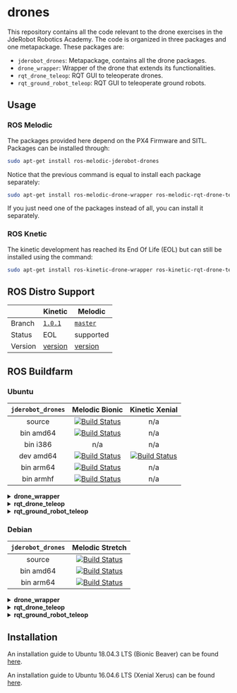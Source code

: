 # drones

This repository contains all the code relevant to the drone exercises in the JdeRobot Robotics Academy. The code is organized in three packages and one metapackage. These packages are:
- `jderobot_drones`: Metapackage, contains all the drone packages.
- `drone_wrapper`: Wrapper of the drone that extends its functionalities.
- `rqt_drone_teleop`: RQT GUI to teleoperate drones.
- `rqt_ground_robot_teleop`: RQT GUI to teleoperate ground robots.

## Usage

### ROS Melodic

The packages provided here depend on the PX4 Firmware and SITL. Packages can be installed through:
```bash
sudo apt-get install ros-melodic-jderobot-drones
```

Notice that the previous command is equal to install each package separately:
```bash
sudo apt-get install ros-melodic-drone-wrapper ros-melodic-rqt-drone-teleop ros-melodic-rqt-ground-robot-teleop
```
If you just need one of the packages instead of all, you can install it separately.

### ROS Knetic

The kinetic development has reached its End Of Life (EOL) but can still be installed using the command:

```bash
sudo apt-get install ros-kinetic-drone-wrapper ros-kinetic-rqt-drone-teleop
```

## ROS Distro Support

|         | Kinetic | Melodic |
| ----- | ----- | ----- |
| Branch  | [`1.0.1`](https://github.com/JdeRobot/drones/tree/3121c69db0901d5031450bbbd05a8aa4f3f3f341) | [`master`](https://github.com/JdeRobot/drones/tree/master/) |
| Status  |  EOL | supported |
| Version | [version](http://repositories.ros.org/status_page/ros_kinetic_default.html?q=jderobot_drones) | [version](http://repositories.ros.org/status_page/ros_melodic_default.html?q=jderobot_drones)

## ROS Buildfarm

### Ubuntu

| `jderobot_drones` |  Melodic Bionic |  Kinetic Xenial  |
|:-------:|:-------------------:|:-------------------:|
| source | [![Build Status](http://build.ros.org/buildStatus/icon?job=Msrc_uB__jderobot_drones__ubuntu_bionic__source)](http://build.ros.org/job/Msrc_uB__jderobot_drones__ubuntu_bionic__source/) | n/a | 
| bin amd64 | [![Build Status](http://build.ros.org/buildStatus/icon?job=Mbin_uB64__jderobot_drones__ubuntu_bionic_amd64__binary)](http://build.ros.org/job/Mbin_uB64__jderobot_drones__ubuntu_bionic_amd64__binary/) | n/a | 
| bin i386 | n/a | n/a | 
| dev amd64 | [![Build Status](http://build.ros.org/buildStatus/icon?job=Mdev__jderobot_drones__ubuntu_bionic_amd64)](http://build.ros.org/job/Mdev__jderobot_drones__ubuntu_bionic_amd64/) | [![Build Status](http://build.ros.org/buildStatus/icon?job=Kdev__jderobot_drones__ubuntu_xenial_amd64)](http://build.ros.org/job/Kdev__jderobot_drones__ubuntu_xenial_amd64/) |
| bin arm64 | [![Build Status](http://build.ros.org/buildStatus/icon?job=Mbin_ubv8_uBv8__jderobot_drones__ubuntu_bionic_arm64__binary)](http://build.ros.org/job/Mbin_ubv8_uBv8__jderobot_drones__ubuntu_bionic_arm64__binary/) | n/a |
| bin armhf | [![Build Status](http://build.ros.org/buildStatus/icon?job=Mbin_ubhf_uBhf__jderobot_drones__ubuntu_bionic_armhf__binary)](http://build.ros.org/job/Mbin_ubhf_uBhf__jderobot_drones__ubuntu_bionic_armhf__binary/) | n/a |

<details>
<summary><b>drone_wrapper</b></summary>
<br>
  
| `drone_wrapper` |  Melodic Bionic |  Kinetic Xenial  |
|:-------:|:-------------------:|:-------------------:|
| source | [![Build Status](http://build.ros.org/buildStatus/icon?job=Msrc_uB__drone_wrapper__ubuntu_bionic__source)](http://build.ros.org/job/Msrc_uB__drone_wrapper__ubuntu_bionic__source/) | [![Build Status](http://build.ros.org/buildStatus/icon?job=Ksrc_uX__drone_wrapper__ubuntu_xenial__source)](http://build.ros.org/job/Ksrc_uX__drone_wrapper__ubuntu_xenial__source/) | 
| bin amd64 | [![Build Status](http://build.ros.org/buildStatus/icon?job=Mbin_uB64__drone_wrapper__ubuntu_bionic_amd64__binary)](http://build.ros.org/job/Mbin_uB64__drone_wrapper__ubuntu_bionic_amd64__binary/) | [![Build Status](http://build.ros.org/buildStatus/icon?job=Kbin_uX64__drone_wrapper__ubuntu_xenial_amd64__binary)](http://build.ros.org/job/Kbin_uX64__drone_wrapper__ubuntu_xenial_amd64__binary/) | 
| bin i386 | n/a | [![Build Status](http://build.ros.org/buildStatus/icon?job=Kbin_uX32__drone_wrapper__ubuntu_xenial_i386__binary)](http://build.ros.org/job/Kbin_uX32__drone_wrapper__ubuntu_xenial_i386__binary/) | 
| dev amd64 | n/a | n/a |
| bin arm64 | [![Build Status](http://build.ros.org/buildStatus/icon?job=Mbin_ubv8_uBv8__drone_wrapper__ubuntu_bionic_arm64__binary)](http://build.ros.org/job/Mbin_ubv8_uBv8__drone_wrapper__ubuntu_bionic_arm64__binary/) | [![Build Status](http://build.ros.org/buildStatus/icon?job=Kbin_uxv8_uXv8__drone_wrapper__ubuntu_xenial_arm64__binary)](http://build.ros.org/job/Kbin_uxv8_uXv8__drone_wrapper__ubuntu_xenial_arm64__binary/) |
| bin armhf | [![Build Status](http://build.ros.org/buildStatus/icon?job=Mbin_ubhf_uBhf__drone_wrapper__ubuntu_bionic_armhf__binary)](http://build.ros.org/job/Mbin_ubhf_uBhf__drone_wrapper__ubuntu_bionic_armhf__binary/) | [![Build Status](http://build.ros.org/buildStatus/icon?job=Kbin_uxhf_uXhf__drone_wrapper__ubuntu_xenial_armhf__binary)](http://build.ros.org/job/Kbin_uxhf_uXhf__drone_wrapper__ubuntu_xenial_armhf__binary/) |
  
</details>


<details>
<summary><b>rqt_drone_teleop</b></summary>
<br>
  
| `rqt_drone_teleop` |  Melodic Bionic |  Kinetic Xenial  |
|:-------:|:-------------------:|:-------------------:|
| source | [![Build Status](http://build.ros.org/buildStatus/icon?job=Msrc_uB__rqt_drone_teleop__ubuntu_bionic__source)](http://build.ros.org/job/Msrc_uB__rqt_drone_teleop__ubuntu_bionic__source/) | [![Build Status](http://build.ros.org/buildStatus/icon?job=Ksrc_uX__rqt_drone_teleop__ubuntu_xenial__source)](http://build.ros.org/job/Ksrc_uX__rqt_drone_teleop__ubuntu_xenial__source/) | 
| bin amd64 | [![Build Status](http://build.ros.org/buildStatus/icon?job=Mbin_uB64__rqt_drone_teleop__ubuntu_bionic_amd64__binary)](http://build.ros.org/job/Mbin_uB64__rqt_drone_teleop__ubuntu_bionic_amd64__binary/) | [![Build Status](http://build.ros.org/buildStatus/icon?job=Kbin_uX64__rqt_drone_teleop__ubuntu_xenial_amd64__binary)](http://build.ros.org/job/Kbin_uX64__rqt_drone_teleop__ubuntu_xenial_amd64__binary/) | 
| bin i386 | n/a | [![Build Status](http://build.ros.org/buildStatus/icon?job=Kbin_uX32__rqt_drone_teleop__ubuntu_xenial_i386__binary)](http://build.ros.org/job/Kbin_uX32__rqt_drone_teleop__ubuntu_xenial_i386__binary/) | 
| dev amd64 | n/a | n/a |
| bin arm64 | [![Build Status](http://build.ros.org/buildStatus/icon?job=Mbin_ubv8_uBv8__rqt_drone_teleop__ubuntu_bionic_arm64__binary)](http://build.ros.org/job/Mbin_ubv8_uBv8__rqt_drone_teleop__ubuntu_bionic_arm64__binary/) | [![Build Status](http://build.ros.org/buildStatus/icon?job=Kbin_uxv8_uXv8__rqt_drone_teleop__ubuntu_xenial_arm64__binary)](http://build.ros.org/job/Kbin_uxv8_uXv8__rqt_drone_teleop__ubuntu_xenial_arm64__binary/) |
| bin armhf | [![Build Status](http://build.ros.org/buildStatus/icon?job=Mbin_ubhf_uBhf__rqt_drone_teleop__ubuntu_bionic_armhf__binary)](http://build.ros.org/job/Mbin_ubhf_uBhf__rqt_drone_teleop__ubuntu_bionic_armhf__binary/) | [![Build Status](http://build.ros.org/buildStatus/icon?job=Kbin_uxhf_uXhf__rqt_drone_teleop__ubuntu_xenial_armhf__binary)](http://build.ros.org/job/Kbin_uxhf_uXhf__rqt_drone_teleop__ubuntu_xenial_armhf__binary/) |
  
</details>

<details>
<summary><b>rqt_ground_robot_teleop</b></summary>
<br>
  
| `rqt_ground_robot_teleop` |  Melodic Bionic |  Kinetic Xenial  |
|:-------:|:-------------------:|:-------------------:|
| source | [![Build Status](http://build.ros.org/buildStatus/icon?job=Msrc_uB__rqt_ground_robot_teleop__ubuntu_bionic__source)](http://build.ros.org/job/Msrc_uB__rqt_ground_robot_teleop__ubuntu_bionic__source/) | [![Build Status](http://build.ros.org/buildStatus/icon?job=Ksrc_uX__rqt_ground_robot_teleop__ubuntu_xenial__source)](http://build.ros.org/job/Ksrc_uX__rqt_ground_robot_teleop__ubuntu_xenial__source/) | 
| bin amd64 | [![Build Status](http://build.ros.org/buildStatus/icon?job=Mbin_uB64__rqt_ground_robot_teleop__ubuntu_bionic_amd64__binary)](http://build.ros.org/job/Mbin_uB64__rqt_ground_robot_teleop__ubuntu_bionic_amd64__binary/) | [![Build Status](http://build.ros.org/buildStatus/icon?job=Kbin_uX64__rqt_ground_robot_teleop__ubuntu_xenial_amd64__binary)](http://build.ros.org/job/Kbin_uX64__rqt_ground_robot_teleop__ubuntu_xenial_amd64__binary/) | 
| bin i386 | n/a | [![Build Status](http://build.ros.org/buildStatus/icon?job=Kbin_uX32__rqt_ground_robot_teleop__ubuntu_xenial_i386__binary)](http://build.ros.org/job/Kbin_uX32__rqt_ground_robot_teleop__ubuntu_xenial_i386__binary/) | 
| dev amd64 | n/a | n/a |
| bin arm64 | [![Build Status](http://build.ros.org/buildStatus/icon?job=Mbin_ubv8_uBv8__rqt_ground_robot_teleop__ubuntu_bionic_arm64__binary)](http://build.ros.org/job/Mbin_ubv8_uBv8__rqt_ground_robot_teleop__ubuntu_bionic_arm64__binary/) | [![Build Status](http://build.ros.org/buildStatus/icon?job=Kbin_uxv8_uXv8__rqt_ground_robot_teleop__ubuntu_xenial_arm64__binary)](http://build.ros.org/job/Kbin_uxv8_uXv8__rqt_ground_robot_teleop__ubuntu_xenial_arm64__binary/) |
| bin armhf | [![Build Status](http://build.ros.org/buildStatus/icon?job=Mbin_ubhf_uBhf__rqt_ground_robot_teleop__ubuntu_bionic_armhf__binary)](http://build.ros.org/job/Mbin_ubhf_uBhf__rqt_ground_robot_teleop__ubuntu_bionic_armhf__binary/) | [![Build Status](http://build.ros.org/buildStatus/icon?job=Kbin_uxhf_uXhf__rqt_ground_robot_teleop__ubuntu_xenial_armhf__binary)](http://build.ros.org/job/Kbin_uxhf_uXhf__rqt_ground_robot_teleop__ubuntu_xenial_armhf__binary/) |
  
</details>

### Debian

| `jderobot_drones` |  Melodic Stretch   | 
|:-------:|:-------------------:|
| source | [![Build Status](http://build.ros.org/buildStatus/icon?job=Msrc_dS__jderobot_drones__debian_stretch__source)](http://build.ros.org/job/Msrc_dS__jderobot_drones__debian_stretch__source/) | 
| bin amd64 | [![Build Status](http://build.ros.org/buildStatus/icon?job=Mbin_ds_dS64__jderobot_drones__debian_stretch_amd64__binary)](http://build.ros.org/job/Mbin_ds_dS64__jderobot_drones__debian_stretch_amd64__binary/) | 
| bin arm64 | [![Build Status](http://build.ros.org/buildStatus/icon?job=Mbin_dsv8_dSv8__jderobot_drones__debian_stretch_arm64__binary)](http://build.ros.org/job/Mbin_dsv8_dSv8__jderobot_drones__debian_stretch_arm64__binary/) | 

<details>
<summary><b>drone_wrapper</b></summary>
<br>
  
| `drone_wrapper` |  Melodic Stretch   | 
|:-------:|:-------------------:|
| source | [![Build Status](http://build.ros.org/buildStatus/icon?job=Msrc_dS__drone_wrapper__debian_stretch__source)](http://build.ros.org/job/Msrc_dS__drone_wrapper__debian_stretch__source/) | 
| bin amd64 | [![Build Status](http://build.ros.org/buildStatus/icon?job=Mbin_ds_dS64__drone_wrapper__debian_stretch_amd64__binary)](http://build.ros.org/job/Mbin_ds_dS64__drone_wrapper__debian_stretch_amd64__binary/) | 
| bin arm64 | [![Build Status](http://build.ros.org/buildStatus/icon?job=Mbin_dsv8_dSv8__drone_wrapper__debian_stretch_arm64__binary)](http://build.ros.org/job/Mbin_dsv8_dSv8__drone_wrapper__debian_stretch_arm64__binary/) | 
  
</details>

<details>
<summary><b>rqt_drone_teleop</b></summary>
<br>
  
| `rqt_drone_teleop` |  Melodic Stretch   | 
|:-------:|:-------------------:|
| source | [![Build Status](http://build.ros.org/buildStatus/icon?job=Msrc_dS__rqt_drone_teleop__debian_stretch__source)](http://build.ros.org/job/Msrc_dS__rqt_drone_teleop__debian_stretch__source/) | 
| bin amd64 | [![Build Status](http://build.ros.org/buildStatus/icon?job=Mbin_ds_dS64__rqt_drone_teleop__debian_stretch_amd64__binary)](http://build.ros.org/job/Mbin_ds_dS64__rqt_drone_teleop__debian_stretch_amd64__binary/) | 
| bin arm64 | [![Build Status](http://build.ros.org/buildStatus/icon?job=Mbin_dsv8_dSv8__rqt_drone_teleop__debian_stretch_arm64__binary)](http://build.ros.org/job/Mbin_dsv8_dSv8__rqt_drone_teleop__debian_stretch_arm64__binary/) | 
  
</details>

<details>
<summary><b>rqt_ground_robot_teleop</b></summary>
<br>
  
| `rqt_ground_robot_teleop` |  Melodic Stretch   | 
|:-------:|:-------------------:|
| source | [![Build Status](http://build.ros.org/buildStatus/icon?job=Msrc_dS__rqt_ground_robot_teleop__debian_stretch__source)](http://build.ros.org/job/Msrc_dS__rqt_ground_robot_teleop__debian_stretch__source/) | 
| bin amd64 | [![Build Status](http://build.ros.org/buildStatus/icon?job=Mbin_ds_dS64__rqt_ground_robot_teleop__debian_stretch_amd64__binary)](http://build.ros.org/job/Mbin_ds_dS64__rqt_ground_robot_teleop__debian_stretch_amd64__binary/) | 
| bin arm64 | [![Build Status](http://build.ros.org/buildStatus/icon?job=Mbin_dsv8_dSv8__rqt_ground_robot_teleop__debian_stretch_arm64__binary)](http://build.ros.org/job/Mbin_dsv8_dSv8__rqt_ground_robot_teleop__debian_stretch_arm64__binary/) | 
  
</details>

## Installation

An installation guide to Ubuntu 18.04.3 LTS (Bionic Beaver) can be found [here](https://github.com/JdeRobot/drones/blob/master/installation18.md).

An installation guide to Ubuntu 16.04.6 LTS (Xenial Xerus) can be found [here](https://github.com/JdeRobot/drones/blob/master/installation16.md).
